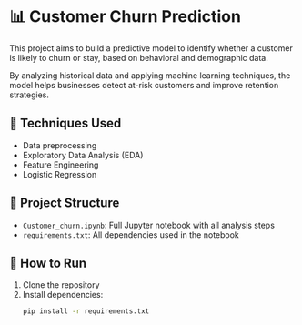 # 📊 Customer Churn Prediction

This project aims to build a predictive model to identify whether a customer is likely to churn or stay, based on behavioral and demographic data.

By analyzing historical data and applying machine learning techniques, the model helps businesses detect at-risk customers and improve retention strategies.

## 🧠 Techniques Used
- Data preprocessing
- Exploratory Data Analysis (EDA)
- Feature Engineering
- Logistic Regression

## 📁 Project Structure
- `Customer_churn.ipynb`: Full Jupyter notebook with all analysis steps
- `requirements.txt`: All dependencies used in the notebook

## 🚀 How to Run
1. Clone the repository  
2. Install dependencies:
   ```bash
   pip install -r requirements.txt
